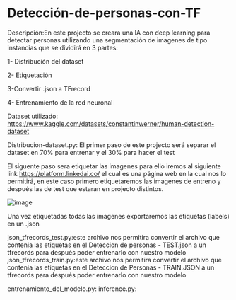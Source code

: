 # Detección-de-personas-con-TF

Descripción:En este projecto se creara una IA con deep learning para detectar personas utilizando una segmentación de imagenes de tipo instancias que se dividirá en 3 partes:

1- Distribución del dataset

2- Etiquetación 

3-Convertir .json a TFrecord

4- Entrenamiento de la red neuronal

Dataset utilizado: https://www.kaggle.com/datasets/constantinwerner/human-detection-dataset

Distribucion-dataset.py: El primer paso de este projecto será separar el  dataset en 70% para entrenar y el 30% para hacer el test

El siguente paso sera etiquetar las imagenes para ello iremos al siguiente link https://platform.linkedai.co/ el cual es una página web en la cual nos lo permitirá, en este caso primero etiquetaremos las imagenes de entreno y después las de test que estaran en projecto distintos.

![image](https://user-images.githubusercontent.com/57341284/167683732-90947df8-189a-4cc1-b224-d6f719260456.png)

Una vez etiquetadas todas las imagenes exportaremos las etiquetas (labels) en un .json 

json_tfrecords_test.py:este archivo nos permitira convertir el archivo que contenia las etiquetas en el Deteccion de personas - TEST.json  a un tfrecords para después poder entrenarlo con nuestro modelo
json_tfrecords_train.py:este archivo nos permitira convertir el archivo que contenia las etiquetas en el Deteccion de Personas - TRAIN.JSON  a un tfrecords para después poder entrenarlo con nuestro modelo

entrenamiento_del_modelo.py: 
inference.py:
